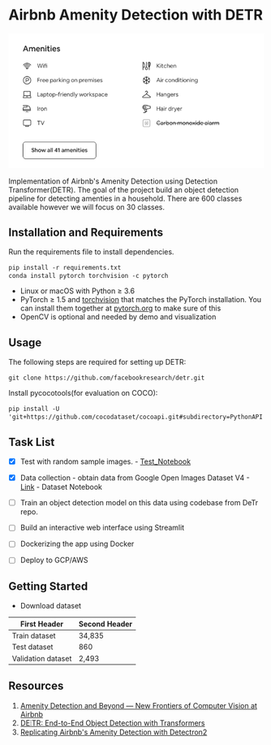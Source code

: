 # Airbnb Amenity Detection with DETR

![Airbnb](/images/airbnb.png)

Implementation of Airbnb's Amenity Detection using Detection Transformer(DETR). The goal of the project build an object detection pipeline for detecting amenties in a household. There are 600 classes available however we will focus on 30 classes. 

## Installation and Requirements
Run the requirements file to install dependencies. 
```
pip install -r requirements.txt
conda install pytorch torchvision -c pytorch
```

- Linux or macOS with Python ≥ 3.6
- PyTorch ≥ 1.5 and [torchvision](https://github.com/pytorch/vision/) that matches the PyTorch installation.
  You can install them together at [pytorch.org](https://pytorch.org) to make sure of this
- OpenCV is optional and needed by demo and visualization

## Usage
The following steps are required for setting up DETR:
```
git clone https://github.com/facebookresearch/detr.git
```

Install pycocotools(for evaluation on COCO):
```
pip install -U 'git+https://github.com/cocodataset/cocoapi.git#subdirectory=PythonAPI'
```

 
## Task List
- [x] Test with random sample images. - [Test_Notebook](https://github.com/gigwegbe/airbnb-amenity-detection/blob/master/test_images.ipynb)
- [x] Data collection -  obtain data from Google Open Images Dataset V4 - [Link](https://storage.googleapis.com/openimages/web/download.html) - Dataset Notebook
- [ ] Train an object detection model on this data using codebase from DeTr repo.
- [ ] Build an interactive web interface using Streamlit 
- [ ] Dockerizing the app using Docker
- [ ] Deploy to GCP/AWS 


## Getting Started
- Download dataset 

|First Header | Second Header|
|------------ | -------------|
|Train dataset | 34,835      |
|Test dataset | 860          |
|Validation dataset | 2,493  |


## Resources 
1. [Amenity Detection and Beyond — New Frontiers of Computer Vision at Airbnb](https://medium.com/airbnb-engineering/amenity-detection-and-beyond-new-frontiers-of-computer-vision-at-airbnb-144a4441b72e) 
2. [DE⫶TR: End-to-End Object Detection with Transformers](https://github.com/facebookresearch/detr)
3. [Replicating Airbnb's Amenity Detection with Detectron2](https://github.com/mrdbourke/airbnb-amenity-detection)